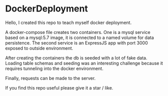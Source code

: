# DockerDeployment

Hello, I created this repo to teach myself docker deployment.

A docker-compose file creates two containers.  One is a mysql service based on a mysql:5.7 image, it is connected to a named volume for data persistence.  The second service is an ExpressJS app with port 3000 exposed to outside environment.  

After creating the containers the db is seeded with a lot of fake data.  Loading table schemas and seeding was an interesting challenge because it requires tunneling into the docker environment.

Finally, requests can be made to the server.  

If you find this repo useful please give it a star / like.
